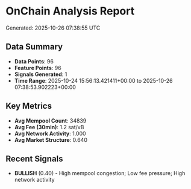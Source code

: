 # OnChain Analysis Report
Generated: 2025-10-26 07:38:55 UTC

## Data Summary
- **Data Points**: 96
- **Feature Points**: 96
- **Signals Generated**: 1
- **Time Range**: 2025-10-24 15:56:13.421411+00:00 to 2025-10-26 07:38:53.902223+00:00

## Key Metrics
- **Avg Mempool Count**: 34839
- **Avg Fee (30min)**: 1.2 sat/vB
- **Avg Network Activity**: 1.000
- **Avg Market Structure**: 0.640

## Recent Signals
- **BULLISH** (0.40) - High mempool congestion; Low fee pressure; High network activity
